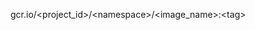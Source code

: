 <!-- layout:code post: image_repository_provide-a-docker-image -->


gcr.io/&lt;project_id&gt;/&lt;namespace&gt;/&lt;image_name&gt;:&lt;tag&gt;
